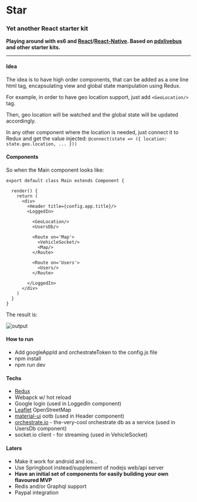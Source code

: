 # Star
### Yet another React starter kit

**Playing around with es6 and [React](https://facebook.github.io/react/)/[React-Native](https://facebook.github.io/react-native/). Based on [pdxlivebus](https://github.com/browniefed/pdxlivebus) and other starter kits.**

----

#### Idea

The idea is to have high order components, that can be added as a one line html tag,
encapsulating view and global state manipulation using Redux.

For example, in order to have geo location support, just add `<GeoLocation/>` tag.

Then, geo location will be watched and the global state will be updated accordingly.

In any other component where the location is needed, just connect it to Redux and get the value injected:
`
@connect(state => ({
  location: state.geo.location,
  ...
}))
`

#### Components
So when the Main component looks like:

```
export default class Main extends Component {

  render() {
    return (
      <div>
        <Header title={config.app.title}/>
        <LoggedIn>

          <GeoLocation/>
          <UsersDb/>

          <Route on='Map'>
            <VehicleSocket/>
            <Map/>
          </Route>

          <Route on='Users'>
            <Users/>
          </Route>

        </LoggedIn>
      </div>
    )
  }
}
```

The result is:

![output](https://cloud.githubusercontent.com/assets/2588829/14881376/5d528080-0d3c-11e6-84da-4761912ca004.gif)

#### How to run
- Add googleAppId and orchestrateToken to the config.js file
- npm install
- npm run dev

#### Techs

- [Redux](https://github.com/reactjs/redux)
- Webapck w/ hot reload
- Google login (used in LoggedIn component)
- [Leaflet](http://leafletjs.com/) OpenStreetMap
- [material-ui](material-ui.com) ootb (used in Header component)
- [orchestrate.io](orchestrate.io) - the-very-cool orchestrate db as a service (used in UsersDb component)
- socket.io client - for streaming (used in VehicleSocket)


#### Laters
- Make it work for android and ios...
- Use Springboot instead/supplement of nodejs web/api server
- **Have an initial set of components for easily building your own flavoured MVP**
- Redis and/or Graphql support
- Paypal integration
